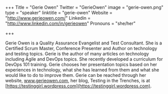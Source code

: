 +++
Title = "Gerie Owen"
Twitter = "GerieOwen"
image = "gerie-owen.png"
type = "speaker"
linktitle = "gerie-owen"
Website = "http://www.gerieowen.com/"
Linkedin = "http://www.linkedin.com/in/gerieowen"
Pronouns = "she/her"

+++

Gerie Owen is a Quality Assurance Evangelist and Test Consultant. She is
a Certified Scrum Master, Conference Presenter and Author on technology
and testing topics. Gerie is the author of many articles on technology
including Agile and DevOps topics. She recently developed a curriculum
for DevOps 101 training. Gerie chooses her presentation topics based on
her experiences in technology, what she has learned from them and what
she would like to do to improve them. Gerie can be reached through her
website, www.gerieowen.com, her blog, Testing in the Trenches, is at
[https://testinggirl.wordpress.com](https://testinggirl.wordpress.com).
